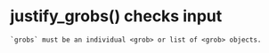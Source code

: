 # justify_grobs() checks input

    `grobs` must be an individual <grob> or list of <grob> objects.

